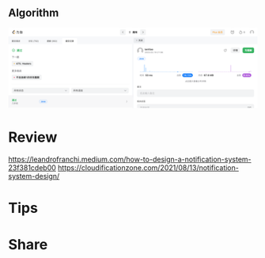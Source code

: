 ## Algorithm

![ianxiao-2023-02-26-lc.png](../../../images/temp/ianxiao-2023-02-19-lc.png)


# Review

https://leandrofranchi.medium.com/how-to-design-a-notification-system-23f381cdeb00
https://cloudificationzone.com/2021/08/13/notification-system-design/

# Tips


# Share
